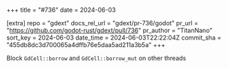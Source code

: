 +++
title = "#736"
date = 2024-06-03

[extra]
repo = "gdext"
docs_rel_url = "gdext/pr-736/godot"
pr_url = "https://github.com/godot-rust/gdext/pull/736"
pr_author = "TitanNano"
sort_key = 2024-06-03
date_time = 2024-06-03T22:22:04Z
commit_sha = "455db8dc3d700065a4dffb76e5daa5ad211a3b5a"
+++

Block `GdCell::borrow` and `GdCell::borrow_mut` on other threads
